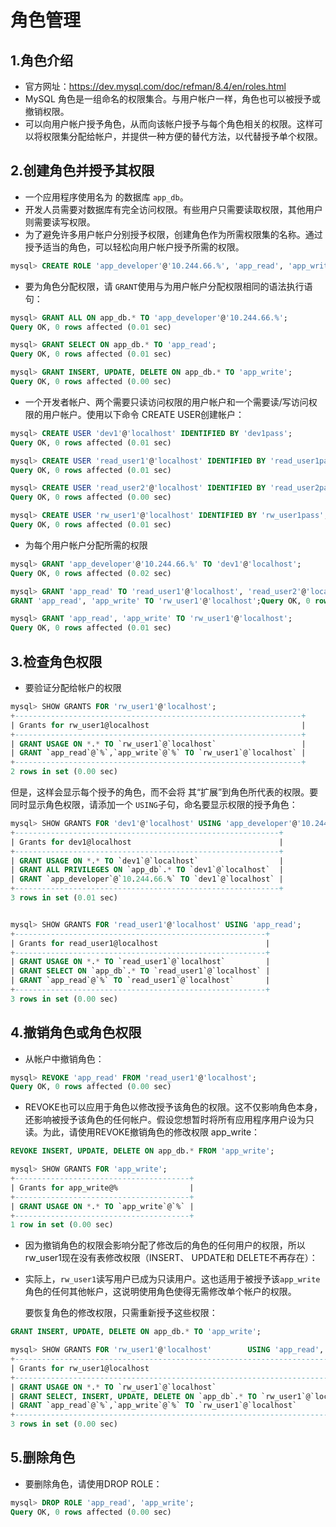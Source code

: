 # 角色管理

## 1.角色介绍

- 官方网址：https://dev.mysql.com/doc/refman/8.4/en/roles.html
- MySQL 角色是一组命名的权限集合。与用户帐户一样，角色也可以被授予或撤销权限。
- 可以向用户帐户授予角色，从而向该帐户授予与每个角色相关的权限。这样可以将权限集分配给帐户，并提供一种方便的替代方法，以代替授予单个权限。

## 2.创建角色并授予其权限

- 一个应用程序使用名为 的数据库 `app_db`。
- 开发人员需要对数据库有完全访问权限。有些用户只需要读取权限，其他用户则需要读写权限。
- 为了避免许多用户帐户分别授予权限，创建角色作为所需权限集的名称。通过授予适当的角色，可以轻松向用户帐户授予所需的权限。

~~~sql
mysql> CREATE ROLE 'app_developer'@'10.244.66.%', 'app_read', 'app_write'; 
~~~

- 要为角色分配权限，请 `GRANT`使用与为用户帐户分配权限相同的语法执行语句：

~~~sql
mysql> GRANT ALL ON app_db.* TO 'app_developer'@'10.244.66.%';
Query OK, 0 rows affected (0.01 sec)

mysql> GRANT SELECT ON app_db.* TO 'app_read';
Query OK, 0 rows affected (0.01 sec)

mysql> GRANT INSERT, UPDATE, DELETE ON app_db.* TO 'app_write';
Query OK, 0 rows affected (0.00 sec)
~~~

- 一个开发者帐户、两个需要只读访问权限的用户帐户和一个需要读/写访问权限的用户帐户。使用以下命令 CREATE USER创建帐户：

~~~sql 
mysql> CREATE USER 'dev1'@'localhost' IDENTIFIED BY 'dev1pass';
Query OK, 0 rows affected (0.01 sec)

mysql> CREATE USER 'read_user1'@'localhost' IDENTIFIED BY 'read_user1pass';
Query OK, 0 rows affected (0.01 sec)

mysql> CREATE USER 'read_user2'@'localhost' IDENTIFIED BY 'read_user2pass';
Query OK, 0 rows affected (0.00 sec)

mysql> CREATE USER 'rw_user1'@'localhost' IDENTIFIED BY 'rw_user1pass';
Query OK, 0 rows affected (0.01 sec)
~~~

- 为每个用户帐户分配所需的权限

~~~sql
mysql> GRANT 'app_developer'@'10.244.66.%' TO 'dev1'@'localhost';               
Query OK, 0 rows affected (0.02 sec)

mysql> GRANT 'app_read' TO 'read_user1'@'localhost', 'read_user2'@'localhost';
GRANT 'app_read', 'app_write' TO 'rw_user1'@'localhost';Query OK, 0 rows affected (0.00 sec)

mysql> GRANT 'app_read', 'app_write' TO 'rw_user1'@'localhost';
Query OK, 0 rows affected (0.01 sec)
~~~

## 3.检查角色权限

- 要验证分配给帐户的权限

~~~sql
mysql> SHOW GRANTS FOR 'rw_user1'@'localhost';
+----------------------------------------------------------------+
| Grants for rw_user1@localhost                                  |
+----------------------------------------------------------------+
| GRANT USAGE ON *.* TO `rw_user1`@`localhost`                   |
| GRANT `app_read`@`%`,`app_write`@`%` TO `rw_user1`@`localhost` |
+----------------------------------------------------------------+
2 rows in set (0.00 sec)
~~~

但是，这样会显示每个授予的角色，而不会将 其“扩展”到角色所代表的权限。要同时显示角色权限，请添加一个 `USING`子句，命名要显示权限的授予角色：

~~~sql
mysql> SHOW GRANTS FOR 'dev1'@'localhost' USING 'app_developer'@'10.244.66.%';
+-----------------------------------------------------------+
| Grants for dev1@localhost                                 |
+-----------------------------------------------------------+
| GRANT USAGE ON *.* TO `dev1`@`localhost`                  |
| GRANT ALL PRIVILEGES ON `app_db`.* TO `dev1`@`localhost`  |
| GRANT `app_developer`@`10.244.66.%` TO `dev1`@`localhost` |
+-----------------------------------------------------------+
3 rows in set (0.01 sec)


mysql> SHOW GRANTS FOR 'read_user1'@'localhost' USING 'app_read';
+--------------------------------------------------------+
| Grants for read_user1@localhost                        |
+--------------------------------------------------------+
| GRANT USAGE ON *.* TO `read_user1`@`localhost`         |
| GRANT SELECT ON `app_db`.* TO `read_user1`@`localhost` |
| GRANT `app_read`@`%` TO `read_user1`@`localhost`       |
+--------------------------------------------------------+
3 rows in set (0.00 sec)
~~~



## 4.撤销角色或角色权限

- 从帐户中撤销角色：

~~~sql
mysql> REVOKE 'app_read' FROM 'read_user1'@'localhost';
Query OK, 0 rows affected (0.00 sec)
~~~

- REVOKE也可以应用于角色以修改授予该角色的权限。这不仅影响角色本身，还影响被授予该角色的任何帐户。假设您想暂时将所有应用程序用户设为只读。为此，请使用REVOKE撤销角色的修改权限 app_write：

~~~sql
REVOKE INSERT, UPDATE, DELETE ON app_db.* FROM 'app_write';

mysql> SHOW GRANTS FOR 'app_write';
+---------------------------------------+
| Grants for app_write@%                |
+---------------------------------------+
| GRANT USAGE ON *.* TO `app_write`@`%` |
+---------------------------------------+
1 row in set (0.00 sec)
~~~

- 因为撤销角色的权限会影响分配了修改后的角色的任何用户的权限，所以 rw_user1现在没有表修改权限（INSERT、 UPDATE和 DELETE不再存在）：

- 实际上，`rw_user1`读写用户已成为只读用户。这也适用于被授予该`app_write`角色的任何其他帐户，这说明使用角色使得无需修改单个帐户的权限。

  要恢复角色的修改权限，只需重新授予这些权限：

~~~sql
GRANT INSERT, UPDATE, DELETE ON app_db.* TO 'app_write';

mysql> SHOW GRANTS FOR 'rw_user1'@'localhost'        USING 'app_read', 'app_write';
+------------------------------------------------------------------------------+
| Grants for rw_user1@localhost                                                |
+------------------------------------------------------------------------------+
| GRANT USAGE ON *.* TO `rw_user1`@`localhost`                                 |
| GRANT SELECT, INSERT, UPDATE, DELETE ON `app_db`.* TO `rw_user1`@`localhost` |
| GRANT `app_read`@`%`,`app_write`@`%` TO `rw_user1`@`localhost`               |
+------------------------------------------------------------------------------+
3 rows in set (0.00 sec)
~~~

## 5.删除角色

- 要删除角色，请使用DROP ROLE：

~~~sql
mysql> DROP ROLE 'app_read', 'app_write';
Query OK, 0 rows affected (0.00 sec)
~~~